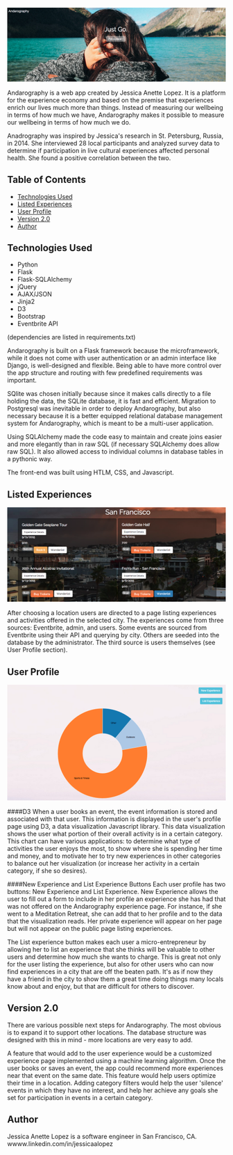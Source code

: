 ![Andarography homepage](/static/homepagepic.png)

Andarography is a web app created by Jessica Anette Lopez. It is a platform for the experience economy and based on the premise that experiences enrich our lives much more than things. Instead of measuring our wellbeing in terms of how much we have, Andarography makes it possible to measure our wellbeing in terms of how much we do. 

Anadrography was inspired by Jessica's research in St. Petersburg, Russia, in 2014. She interviewed 28 local participants and analyzed survey data to determine if participation in live cultural experiences affected personal health. She found a positive correlation between the two. 


## Table of Contents
* [Technologies Used](#technologiesused)
* [Listed Experiences](#experience)
* [User Profile](#userprofile)
* [Version 2.0](#v2)
* [Author](#author)

## <a name="technologiesused"></a>Technologies Used

* Python 
* Flask
* Flask-SQLAlchemy
* jQuery
* AJAX/JSON
* Jinja2
* D3
* Bootstrap
* Eventbrite API

(dependencies are listed in requirements.txt)

Andarography is built on a Flask framework because the microframework, while it does not come with user authentication or an admin interface like Django, is well-designed and flexible. Being able to have more control over the app structure and routing with few predefined requirements was important. 

SQlite was chosen initially because since it makes calls directly to a file holding the data, the SQLite database, it is fast and efficient. Migration to Postgresql was inevitable in order to deploy Andarography, but also necessary because it is a better equipped relational database management system for Andarography, which is meant to be a multi-user application. 

Using SQLAlchemy made the code easy to maintain and create joins easier and more elegantly than in raw SQL (if necessary SQLAlchemy does allow raw SQL). It also allowed access to individual columns in database tables in a pythonic way.

The front-end was built using HTLM, CSS, and Javascript.

## <a name="experience"></a>Listed Experiences
![experiences_page_screenshot](static/experiencepic.png)

After choosing a location users are directed to a page listing experiences and activities offered in the selected city. The experiences come from three sources: Eventbrite, admin, and users. Some events are sourced from Eventbrite using their API and querying by city. Others are seeded into the database by the administrator. The third source is users themselves (see User Profile section).


## <a name="userprofile"></a>User Profile
![user_page_screenshot](static/donutpic.png)

####D3
When a user books an event, the event information is stored and associated with that user. This information is displayed in the user's profile page using D3, a data visualization Javascript library. This data visualization shows the user what portion of their overall activity is in a certain category. This chart can have various applications: to determine what type of activities the user enjoys the most, to show where she is spending her time and money, and to motivate her to try new experiences in other categories to balance out her visualization (or increase her activity in a certain category, if she so desires).

####New Experience and List Experience Buttons
Each user profile has two buttons: New Experience and List Experience. New Experience allows the user to fill out a form to include in her profile an experience she has had that was not offered on the Andarography experience page. For instance, if she went to a Meditation Retreat, she can add that to her profile and to the data that the visualization reads. Her private experience will appear on her page but will not appear on the public page listing experiences. 

The List experience button makes each user a micro-entrepreneur by allowing her to list an experience that she thinks will be valuable to other users and determine how much she wants to charge. This is great not only for the user listing the experience, but also for other users who can now find experiences in a city that are off the beaten path. It's as if now they have a friend in the city to show them a great time doing things many locals know about and enjoy, but that are difficult for others to discover. 


## <a name="v2"></a>Version 2.0
There are various possible next steps for Andarography. The most obvious is to expand it to support other locations. The database structure was designed with this in mind - more locations are very easy to add.  

A feature that would add to the user experience would be a customized experience page implemented using a machine learning algorithm. Once the user books or saves an event, the app could recommend more experiences near that event on the same date. This feature would help users optimize their time in a location. Adding category filters would help the user 'silence' events in which they have no interest, and help her achieve any goals she set for participation in events in a certain category. 

## <a name="author"></a>Author
Jessica Anette Lopez is a software engineer in San Francisco, CA.
wwww.linkedin.com/in/jessicaalopez
